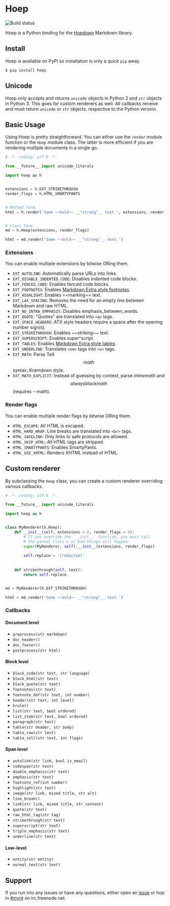 # Hoep

![Build status][travis-ci]

Hoep is a Python binding for the [Hoedown][hoedown] Markdown library.


## Install

Hoep is available on PyPI so installation is only a quick `pip` away.

    $ pip install hoep


## Unicode

Hoep only accepts and returns `unicode` objects in Python 2 and `str` objects in Python 3. This goes for custom renderers as well. All callbacks receive and must return `unicode` or `str` objects, respective to the Python version.


## Basic Usage

Using Hoep is pretty straightforward. You can either use the `render` module function or the `Hoep` module class. The latter is more efficient if you are rendering multiple documents in a single go.

```python
# -*- coding: utf-8 -*-

from __future__ import unicode_literals

import hoep as h


extensions = h.EXT_STRIKETHROUGH
render_flags = h.HTML_SMARTYPANTS


# Method form.
html = h.render('Some ~~bold~~ __"strong"__ text.', extensions, render_flags)


# Class form.
md = h.Hoep(extensions, render_flags)

html = md.render('Some ~~bold~~ __"strong"__ text.')
```

### Extensions

You can enable multiple extensions by bitwise ORing them.

+ `EXT_AUTOLINK`: Automatically parse URLs into links.
+ `EXT_DISABLE_INDENTED_CODE`: Disables indented code blocks.
+ `EXT_FENCED_CODE`: Enables fenced code blocks.
+ `EXT_FOOTNOTES`: Enables [Markdown Extra style footnotes][syntax-footnotes].
+ `EXT_HIGHLIGHT`: Enables ==marking== text.
+ `EXT_LAX_SPACING`: Removes the need for an empty line between Markdown and raw HTML.
+ `EXT_NO_INTRA_EMPHASIS`: Disables emphasis_between_words.
+ `EXT_QUOTE`: "Quotes" are translated into `<q>` tags.
+ `EXT_SPACE_HEADERS`: ATX style headers require a space after the opening number sign(s).
+ `EXT_STRIKETHROUGH`: Enables \~~striking~~ text.
+ `EXT_SUPERSCRIPT`: Enables super\^script.
+ `EXT_TABLES`: Enables [Markdown Extra style tables][syntax-tables].
+ `EXT_UNDERLINE`: Translates `<em>` tags into `<u>` tags.
+ `EXT_MATH`: Parse TeX $$math$$ syntax, Kramdown style.
+ `EXT_MATH_EXPLICIT`: Instead of guessing by context, parse $inline math$ and $$always block math$$ (requires --math).

### Render flags

You can enable multiple render flags by bitwise ORing them.

+ `HTML_ESCAPE`: All HTML is escaped.
+ `HTML_HARD_WRAP`: Line breaks are translated into `<br>` tags.
+ `HTML_SAFELINK`: Only links to safe protocols are allowed.
+ `HTML_SKIP_HTML`: All HTML tags are stripped.
+ `HTML_SMARTYPANTS`: Enables SmartyPants.
+ `HTML_USE_XHTML`: Renders XHTML instead of HTML.


## Custom renderer

By subclassing the `Hoep` class, you can create a custom renderer overriding various callbacks.

```python
# -*- coding: utf-8 -*-

from __future__ import unicode_literals

import hoep as h


class MyRenderer(h.Hoep):
    def __init__(self, extensions = 0, render_flags = 0):
        # If you override the `__init__` function, you must call
        # the parent class's or bad things will happen.
        super(MyRenderer, self).__init__(extensions, render_flags)
        
        self.replace = '[redacted]'
    
    
    def strikethrough(self, text):
        return self.replace


md = MyRenderer(h.EXT_STRIKETHROUGH)

html = md.render('Some ~~bold~~ __"strong"__ text.')
```

### Callbacks

#### Document level

+ `preprocess(str markdown)`
+ `doc_header()`
+ `doc_footer()`
+ `postprocess(str html)`

#### Block level

+ `block_code(str text, str language)`
+ `block_html(str text)`
+ `block_quote(str text)`
+ `footnotes(str text)`
+ `footnote_def(str text, int number)`
+ `header(str text, int level)`
+ `hrule()`
+ `list(str text, bool ordered)`
+ `list_item(str text, bool ordered)`
+ `paragraph(str text)`
+ `table(str header, str body)`
+ `table_row(str text)`
+ `table_cell(str text, int flags)`

#### Span level

+ `autolink(str link, bool is_email)`
+ `codespan(str text)`
+ `double_emphasis(str text)`
+ `emphasis(str text)`
+ `footnote_ref(int number)`
+ `highlight(str text)`
+ `image(str link, mixed title, str alt)`
+ `line_break()`
+ `link(str link, mixed title, str content)`
+ `quote(str text)`
+ `raw_html_tag(str tag)`
+ `strikethrough(str text)`
+ `superscript(str text)`
+ `triple_emphasis(str text)`
+ `underline(str text)`

#### Low-level

+ `entity(str entity)`
+ `normal_text(str text)`


## Support

If you run into any issues or have any questions, either open an [issue][github-issues] or hop in [#mynt][irc-webchat] on irc.freenode.net.


[github-issues]: https://github.com/Anomareh/Hoep/issues
[hoedown]: https://github.com/hoedown/hoedown
[irc-webchat]: http://webchat.freenode.net/?channels=mynt
[syntax-footnotes]: http://michelf.ca/projects/php-markdown/extra/#footnotes
[syntax-tables]: http://michelf.ca/projects/php-markdown/extra/#table

[travis-ci]: https://api.travis-ci.org/repositories/Anomareh/Hoep.png?branch=master
